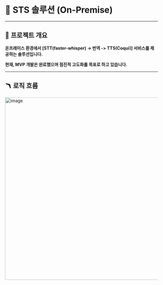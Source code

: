 #  📑 STS 솔루션 (On-Premise)

---

## 📁 프로젝트 개요
**온프레미스 환경에서 [STT(faster-whisper) -> 번역 -> TTS(Coqui)] 서비스를 제공하는 솔루션입니다.**

**현재, MVP 개발은 완료했으며 점진적 고도화를 목표로 하고 있습니다.**

---

## 🪃 로직 흐름

<img width="850" height="600" alt="image" src="https://github.com/user-attachments/assets/6b6946e3-14f9-4a2d-97b6-82e412161aa2" />
